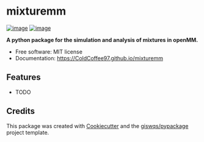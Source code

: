 # mixturemm


[![image](https://img.shields.io/pypi/v/mixturemm.svg)](https://pypi.python.org/pypi/mixturemm)
[![image](https://img.shields.io/badge/License-MIT-yellow.svg)](https://opensource.org/licenses/MIT)


**A python package for the simulation and analysis of mixtures in openMM.**


-   Free software: MIT license
-   Documentation: https://ColdCoffee97.github.io/mixturemm
    

## Features

-   TODO

## Credits

This package was created with [Cookiecutter](https://github.com/cookiecutter/cookiecutter) and the [giswqs/pypackage](https://github.com/giswqs/pypackage) project template.
